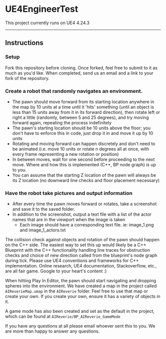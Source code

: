 # UE4EngineerTest
This project currently runs on UE4 4.24.3

----------------------------------------------
## Instructions
### Setup

Fork this repository before cloning.
Once forked, feel free to submit to it as much as you'd like.
When completed, send us an email and a link to your fork of the repository.

### Create a robot that randomly navigates an environment.

- The pawn should move forward from its starting location anywhere in the map by 10 units at a time until it 'hits' something (until an object is less than 15 units away from it in its forward direction), then rotate left or right a little (randomly, between 5 and 25 degrees), and try moving forward again, repeating the process indefinitely
- The pawn's starting location should be 10 units above the floor; you don't have to enforce this in code, just drop it in and move it up by 10 units
- Rotating and moving forward can happen discretely and don't need to be animated (i.e. move 10 units or rotate n degrees all at once, with every frame representing a new rotation or position)
- In between moves, wait for one second before proceeding to the next move. Where and how this is implemented (C++, BP node graph) is up to you.
- You can assume that the starting Z location of the pawn will always be its Z location (no downward line checks and floor placement necessary)

### Have the robot take pictures and output information

- After every time the pawn moves forward or rotates, take a screenshot and save it to the saved folder.
- In addition to the screenshot, output a text file with a list of the actor names that are in the viewport when the image is taken
  - Each image should have a corresponding text file. ie: image_1.png and image_1_actors.txt

The collision check against objects and rotation of the pawn should happen on the C++ side. The easiest way to set this up would likely be a C++ Blueprint with the C++ functionality handling line traces for obstruction checks and choice of new direction called from the blueprint's node graph during tick. Please use UE4 conventions and frameworks for C++ implementation.
Online research, UE4 documentation, Stackoverflow, etc., are all fair game. Google to your heart's content :)

When hitting Play In Editor, the pawn should start navigating and dropping spheres into the environment.
We have created a map in the project called `AIReverieMap.umap` in the `AIReverie` folder. Feel free to use that map or create your own.
If you create your own, ensure it has a variety of objects in it.

A game mode has also been created and set as the default in the project, which can be found at `AIReverie/BP_AIReverie_GameMode`

If you have any questions at all please email whoever sent this to you. We are more than happy to answer any questions.
